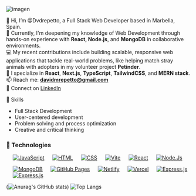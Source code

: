 ![imagen](https://media.licdn.com/dms/image/v2/D4D16AQGEG0gBXDHlVA/profile-displaybackgroundimage-shrink_350_1400/B4DZXSNMJ.HIAY-/0/1742988429226?e=1748476800&v=beta&t=RmQUEIxuv7PxENfm9NHgmwjvY9UVHN4knkkulIKAjJc)

👋 Hi, I’m @Dvdrepetto, a Full Stack Web Developer based in Marbella, Spain.  
🌱 Currently, I'm deepening my knowledge of Web Development through hands-on experience with **React, Node.js**, and **MongoDB** in collaborative environments.  
💻 My recent contributions include building scalable, responsive web applications that tackle real-world problems, like helping match stray animals with adopters in my volunteer project **Petinder**.  
🔧 I specialize in **React**, **Next.js**, **TypeScript**, **TailwindCSS**, and **MERN stack**.  
📫 Reach me: **davidmrepetto@gmail.com**  
🔗 Connect on [LinkedIn](https://www.linkedin.com/in/davidrepetto1/)


🧠 Skills
 - Full Stack Development
 - User-centered development
 - Problem solving and process optimization
 - Creative and critical thinking

### 🚀 Technologies 
<p align="left"> 
 &emsp;
  <a href="https://developer.mozilla.org/en-US/docs/Web/JavaScript" target="_blank"> <img alt="JavaScript" src="https://img.shields.io/badge/JavaScript-%23F7DF1E.svg?logo=javascript&logoColor=black"></a>
 &emsp; 
  <a href="https://www.w3.org/html/" target="_blank"> <img alt="HTML" src="https://img.shields.io/badge/HTML5-%23E34F26.svg?logo=html5&logoColor=white"></a>   
  &emsp;
  <a href="https://www.w3schools.com/css/" target="_blank"><img alt="CSS" src="https://img.shields.io/badge/CSS-%231572B6.svg?logo=css3&logoColor=white"></a>
 &emsp;
  <a href="https://vitejs.dev/" target="_blank"> <img alt="Vite" src="https://img.shields.io/badge/Vite-B73BFE.svg?style=flat&logo=vite&logoColor=FFD62E"/></a>
 &emsp;
  <a href="https://react.com"><img alt="React" src="https://img.shields.io/badge/React-20232A?logo=react&logoColor=61DAFB"></a>
  &emsp;
  <a href="https://nodejs.org"><img alt="Node.Js" src="https://img.shields.io/badge/Node.js-43853D?logo=node.js&logoColor=white"></a>
</p>
<p align="left"> 
&emsp;
  <a href="https://www.mysql.com/"><img alt="MongoDB" src="https://img.shields.io/badge/-MongoDB-13aa52?style=flat&logo=mongodb&logoColor=white"></a>
&emsp;
<a href="https://www.github.com"><img alt="GitHub Pages" src="https://img.shields.io/badge/GitHub Pages-%23327FC7.svg?style=flat&llogo=github&logoColor=white"></a>
&emsp;
  <a href="#"><img alt="Netlify" src="https://img.shields.io/badge/Netlify-1F3293.svg?logo=netlify&logoColor=white"></a>
  &emsp;
  <a href="#"><img alt="Vercel" src="https://img.shields.io/badge/Vercel-000000.svg?logo=vercel&logoColor=white"></a>
 &emsp;
  <a href="https://expressjs.com"><img alt="Express.js" src="https://img.shields.io/badge/Express.js-43853D?logo=express&logoColor=white&color=%230E1117"></a>
  &emsp;
  <a href="https://nextjs.org/"><img alt="Express.js" src="https://img.shields.io/badge/Next.js-43853D?logo=next&logoColor=white&color=%230E1117"></a>
</p>

(![Anurag's GitHub stats](https://github-readme-stats.vercel.app/api?username=Dvdrepetto&show_icons=true&theme=tokyonight))
![Top Langs](https://github-readme-stats.vercel.app/api/top-langs/?username=Dvdrepetto&layout=donut&theme=tokyonight)


<!---
Dvdrepetto/Dvdrepetto is a ✨ special ✨ repository because its `README.md` (this file) appears on your GitHub profile.
You can click the Preview link to take a look at your changes.
--->
